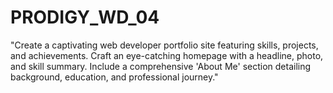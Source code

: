 # PRODIGY_WD_04
"Create a captivating web developer portfolio site featuring skills, projects, and achievements. Craft an eye-catching homepage with a headline, photo, and skill summary. Include a comprehensive 'About Me' section detailing background, education, and professional journey."
